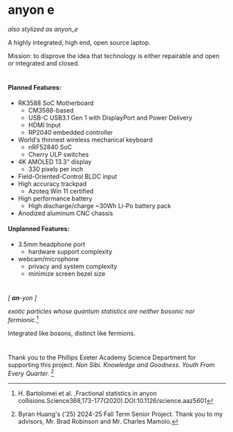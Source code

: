 # anyon e

*also stylized as anyon_e*

A highly integrated, high end, open source laptop.

Mission: to disprove the idea that technology is either repairable and open or integrated and closed.

#

#### Planned Features:

- RK3588 SoC Motherboard
  - CM3588-based
  - USB-C USB3.1 Gen 1 with DisplayPort and Power Delivery
  - HDMI Input
  - RP2040 embedded controller
- World's thinnest wireless mechanical keyboard
  - nRF52840 SoC
  - Cherry ULP switches
- 4K AMOLED 13.3" display
  - 330 pixels per inch
- Field-Oriented-Control BLDC input
- High accuracy trackpad
  - Azoteq Win 11 certified
- High performance battery
  - High discharge/charge ~30Wh Li-Po battery pack
- Anodized aluminum CNC chassis

#### Unplanned Features:

- 3.5mm headphone port
  - hardware support complexity
- webcam/microphone
  - privacy and system complexity
  - minimize screen bezel size

#

*[ **an**-yon ]*

*exotic particles whose quantum statistics are neither bosonic nor fermionic.*[^1]

Integrated like bosons, distinct like fermions.

#

Thank you to the Phillips Exeter Academy Science Department for supporting this project.
*Non Sibi. Knowledge and Goodness. Youth From Every Quarter.* [^2]

[^1]: H. Bartolomei et al. ,Fractional statistics in anyon collisions.Science368,173-177(2020).DOI:10.1126/science.aaz5601

[^2]: Byran Huang's ('25) 2024-25 Fall Term Senior Project. Thank you to my advisors, Mr. Brad Robinson and Mr. Charles Mamolo.
